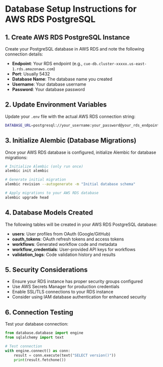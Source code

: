 # Database Setup Instructions for AWS RDS PostgreSQL

## 1. Create AWS RDS PostgreSQL Instance

Create your PostgreSQL database in AWS RDS and note the following connection details:
- **Endpoint**: Your RDS endpoint (e.g., `cue-db.cluster-xxxxx.us-east-1.rds.amazonaws.com`)
- **Port**: Usually 5432
- **Database Name**: The database name you created
- **Username**: Your database username
- **Password**: Your database password

## 2. Update Environment Variables

Update your `.env` file with the actual AWS RDS connection string:

```bash
DATABASE_URL=postgresql://your_username:your_password@your_rds_endpoint:5432/your_database_name
```

## 3. Initialize Alembic (Database Migrations)

Once your AWS RDS database is configured, initialize Alembic for database migrations:

```bash
# Initialize Alembic (only run once)
alembic init alembic

# Generate initial migration
alembic revision --autogenerate -m "Initial database schema"

# Apply migrations to your AWS RDS database
alembic upgrade head
```

## 4. Database Models Created

The following tables will be created in your AWS RDS PostgreSQL database:

- **users**: User profiles from OAuth (Google/GitHub)
- **oauth_tokens**: OAuth refresh tokens and access tokens
- **workflows**: Generated workflow code and metadata
- **workflow_credentials**: User-provided API keys for workflows
- **validation_logs**: Code validation history and results

## 5. Security Considerations

- Ensure your RDS instance has proper security groups configured
- Use AWS Secrets Manager for production credentials
- Enable SSL/TLS connections to your RDS instance
- Consider using IAM database authentication for enhanced security

## 6. Connection Testing

Test your database connection:

```python
from database.database import engine
from sqlalchemy import text

# Test connection
with engine.connect() as conn:
    result = conn.execute(text("SELECT version()"))
    print(result.fetchone())
```
